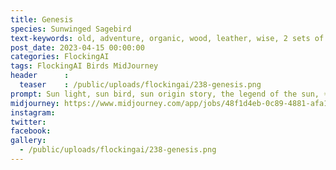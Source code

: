 ```yaml
---
title: Genesis
species: Sunwinged Sagebird
text-keywords: old, adventure, organic, wood, leather, wise, 2 sets of wings
post_date: 2023-04-15 00:00:00
categories: FlockingAI
tags: FlockingAI Birds MidJourney 
header      :
  teaser    : /public/uploads/flockingai/238-genesis.png
prompt: Sun light, sun bird, sun origin story, the legend of the sun, ☀️ ☀️, by James Jean and studio ghibli and lisa frank, manga,
midjourney: https://www.midjourney.com/app/jobs/48f1d4eb-0c89-4881-afa1-46d6cbc06f94
instagram: 
twitter: 
facebook: 
gallery: 
  - /public/uploads/flockingai/238-genesis.png
---
```


